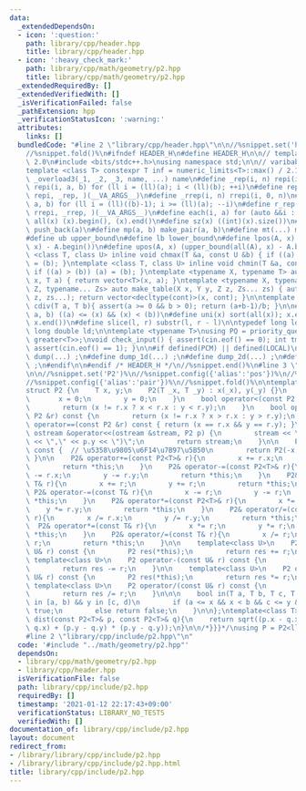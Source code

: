 ```yaml
---
data:
  _extendedDependsOn:
  - icon: ':question:'
    path: library/cpp/header.hpp
    title: library/cpp/header.hpp
  - icon: ':heavy_check_mark:'
    path: library/cpp/math/geometry/p2.hpp
    title: library/cpp/math/geometry/p2.hpp
  _extendedRequiredBy: []
  _extendedVerifiedWith: []
  _isVerificationFailed: false
  _pathExtension: hpp
  _verificationStatusIcon: ':warning:'
  attributes:
    links: []
  bundledCode: "#line 2 \"library/cpp/header.hpp\"\n\n//%snippet.set('header')%\n\
    //%snippet.fold()%\n#ifndef HEADER_H\n#define HEADER_H\n\n// template version\
    \ 2.0\n#include <bits/stdc++.h>\nusing namespace std;\n\n// varibable settings\n\
    template <class T> constexpr T inf = numeric_limits<T>::max() / 2.1;\n\n#define\
    \ _overload3(_1, _2, _3, name, ...) name\n#define _rep(i, n) repi(i, 0, n)\n#define\
    \ repi(i, a, b) for (ll i = (ll)(a); i < (ll)(b); ++i)\n#define rep(...) _overload3(__VA_ARGS__,\
    \ repi, _rep, )(__VA_ARGS__)\n#define _rrep(i, n) rrepi(i, 0, n)\n#define rrepi(i,\
    \ a, b) for (ll i = (ll)((b)-1); i >= (ll)(a); --i)\n#define r_rep(...) _overload3(__VA_ARGS__,\
    \ rrepi, _rrep, )(__VA_ARGS__)\n#define each(i, a) for (auto &&i : a)\n#define\
    \ all(x) (x).begin(), (x).end()\n#define sz(x) ((int)(x).size())\n#define pb(a)\
    \ push_back(a)\n#define mp(a, b) make_pair(a, b)\n#define mt(...) make_tuple(__VA_ARGS__)\n\
    #define ub upper_bound\n#define lb lower_bound\n#define lpos(A, x) (lower_bound(all(A),\
    \ x) - A.begin())\n#define upos(A, x) (upper_bound(all(A), x) - A.begin())\ntemplate\
    \ <class T, class U> inline void chmax(T &a, const U &b) { if ((a) < (b)) (a)\
    \ = (b); }\ntemplate <class T, class U> inline void chmin(T &a, const U &b) {\
    \ if ((a) > (b)) (a) = (b); }\ntemplate <typename X, typename T> auto make_table(X\
    \ x, T a) { return vector<T>(x, a); }\ntemplate <typename X, typename Y, typename\
    \ Z, typename... Zs> auto make_table(X x, Y y, Z z, Zs... zs) { auto cont = make_table(y,\
    \ z, zs...); return vector<decltype(cont)>(x, cont); }\n\ntemplate <class T> T\
    \ cdiv(T a, T b){ assert(a >= 0 && b > 0); return (a+b-1)/b; }\n\n#define is_in(x,\
    \ a, b) ((a) <= (x) && (x) < (b))\n#define uni(x) sort(all(x)); x.erase(unique(all(x)),\
    \ x.end())\n#define slice(l, r) substr(l, r - l)\n\ntypedef long long ll;\ntypedef\
    \ long double ld;\n\ntemplate <typename T>\nusing PQ = priority_queue<T, vector<T>,\
    \ greater<T>>;\nvoid check_input() { assert(cin.eof() == 0); int tmp; cin >> tmp;\
    \ assert(cin.eof() == 1); }\n\n#if defined(PCM) || defined(LOCAL)\n#else\n#define\
    \ dump(...) ;\n#define dump_1d(...) ;\n#define dump_2d(...) ;\n#define cerrendl\
    \ ;\n#endif\n\n#endif /* HEADER_H */\n//%snippet.end()%\n#line 3 \"library/cpp/math/geometry/p2.hpp\"\
    \n\n//%snippet.set('P2')%\n//%snippet.config({'alias':'pos'})%\n//%snippet.config({'alias':'point'})%\n\
    //%snippet.config({'alias':'pair'})%\n//%snippet.fold()%\n\ntemplate<class T=ll>/*{{{*/\n\
    struct P2 {\n    T x, y;\n    P2(T _x, T _y) : x(_x), y(_y) {}\n    P2() {\n \
    \       x = 0;\n        y = 0;\n    }\n    bool operator<(const P2 &r) const {\n\
    \        return (x != r.x ? x < r.x : y < r.y);\n    }\n    bool operator>(const\
    \ P2 &r) const {\n        return (x != r.x ? x > r.x : y > r.y);\n    }\n    bool\
    \ operator==(const P2 &r) const { return (x == r.x && y == r.y); }\n\n    friend\
    \ ostream &operator<<(ostream &stream, P2 p) {\n        stream << \"(\" << p.x\
    \ << \",\" << p.y << \")\";\n        return stream;\n    }\n\n    P2 operator-()\
    \ const {  // \u5358\u9805\u6F14\u7B97\u5B50\n        return P2(-x, -y);\n   \
    \ }\n\n    P2& operator+=(const P2<T>& r){\n        x += r.x;\n        y += r.y;\n\
    \        return *this;\n    }\n    P2& operator-=(const P2<T>& r){\n        x\
    \ -= r.x;\n        y -= r.y;\n        return *this;\n    }\n    P2& operator+=(const\
    \ T& r){\n        x += r;\n        y += r;\n        return *this;\n    }\n   \
    \ P2& operator-=(const T& r){\n        x -= r;\n        y -= r;\n        return\
    \ *this;\n    }\n    P2& operator*=(const P2<T>& r){\n        x *= r.x;\n    \
    \    y *= r.y;\n        return *this;\n    }\n    P2& operator/=(const P2<T>&\
    \ r){\n        x /= r.x;\n        y /= r.y;\n        return *this;\n    }\n  \
    \  P2& operator*=(const T& r){\n        x *= r;\n        y *= r;\n        return\
    \ *this;\n    }\n    P2& operator/=(const T& r){\n        x /= r;\n        y /=\
    \ r;\n        return *this;\n    }\n\n    template<class U>\n    P2 operator+(const\
    \ U& r) const {\n        P2 res(*this);\n        return res += r;\n    }\n   \
    \ template<class U>\n    P2 operator-(const U& r) const {\n        P2 res(*this);\n\
    \        return res -= r;\n    }\n\n    template<class U>\n    P2 operator*(const\
    \ U& r) const {\n        P2 res(*this);\n        return res *= r;\n    }\n   \
    \ template<class U>\n    P2 operator/(const U& r) const {\n        P2 res(*this);\n\
    \        return res /= r;\n    }\n\n\n    bool in(T a, T b, T c, T d) {  // x\
    \ in [a, b) && y in [c, d)\n        if (a <= x && x < b && c <= y && y < d) return\
    \ true;\n        else return false;\n    }\n\n};\ntemplate<class T>\nlong double\
    \ dist(const P2<T>& p, const P2<T>& q){\n    return sqrt((p.x - q.x) * (p.x -\
    \ q.x) + (p.y - q.y) * (p.y - q.y));\n}\n\n/*}}}*/\nusing P = P2<ll>;\n\n//%snippet.end%\n\
    #line 2 \"library/cpp/include/p2.hpp\"\n"
  code: '#include "../math/geometry/p2.hpp"'
  dependsOn:
  - library/cpp/math/geometry/p2.hpp
  - library/cpp/header.hpp
  isVerificationFile: false
  path: library/cpp/include/p2.hpp
  requiredBy: []
  timestamp: '2021-01-12 22:17:43+09:00'
  verificationStatus: LIBRARY_NO_TESTS
  verifiedWith: []
documentation_of: library/cpp/include/p2.hpp
layout: document
redirect_from:
- /library/library/cpp/include/p2.hpp
- /library/library/cpp/include/p2.hpp.html
title: library/cpp/include/p2.hpp
---
```

